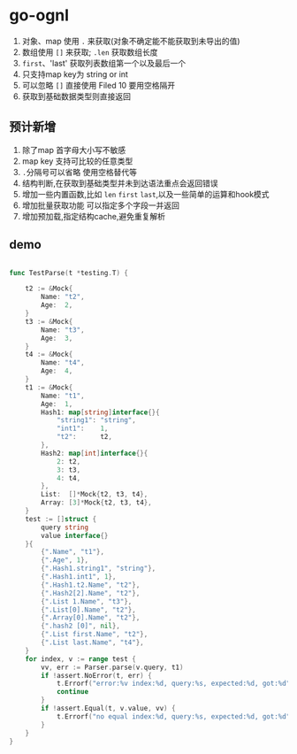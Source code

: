 # go-ognl

1. 对象、map 使用 `.` 来获取(对象不确定能不能获取到未导出的值)
2. 数组使用 `[]` 来获取; `.len` 获取数组长度 
3. `first`、'last' 获取列表数组第一个以及最后一个 
4. 只支持map key为 string or int 
5. 可以忽略 `[]` 直接使用 Filed 10 要用空格隔开 
6. 获取到基础数据类型则直接返回

## 预计新增
1. 除了map 首字母大小写不敏感
2. map key 支持可比较的任意类型
3. `.`分隔号可以省略 使用空格替代等
4. 结构判断,在获取到基础类型并未到达语法重点会返回错误
5. 增加一些内置函数,比如 `len` `first` `last`,以及一些简单的运算和hook模式
6. 增加批量获取功能 可以指定多个字段一并返回
7. 增加预加载,指定结构cache,避免重复解析



## demo
```go

func TestParse(t *testing.T) {

	t2 := &Mock{
		Name: "t2",
		Age:  2,
	}
	t3 := &Mock{
		Name: "t3",
		Age:  3,
	}
	t4 := &Mock{
		Name: "t4",
		Age:  4,
	}
	t1 := &Mock{
		Name: "t1",
		Age:  1,
		Hash1: map[string]interface{}{
			"string1": "string",
			"int1":    1,
			"t2":      t2,
		},
		Hash2: map[int]interface{}{
			2: t2,
			3: t3,
			4: t4,
		},
		List:  []*Mock{t2, t3, t4},
		Array: [3]*Mock{t2, t3, t4},
	}
	test := []struct {
		query string
		value interface{}
	}{
		{".Name", "t1"},
		{".Age", 1},
		{".Hash1.string1", "string"},
		{".Hash1.int1", 1},
		{".Hash1.t2.Name", "t2"},
		{".Hash2[2].Name", "t2"},
		{".List 1.Name", "t3"},
		{".List[0].Name", "t2"},
		{".Array[0].Name", "t2"},
		{".hash2 [0]", nil},
		{".List first.Name", "t2"},
		{".List last.Name", "t4"},
	}
	for index, v := range test {
		vv, err := Parser.parse(v.query, t1)
		if !assert.NoError(t, err) {
			t.Errorf("error:%v index:%d, query:%s, expected:%d, got:%d", err, index, v.query, v.value, vv)
			continue
		}
		if !assert.Equal(t, v.value, vv) {
			t.Errorf("no equal index:%d, query:%s, expected:%d, got:%d", index, v.query, v.value, vv)
		}
	}
}
```